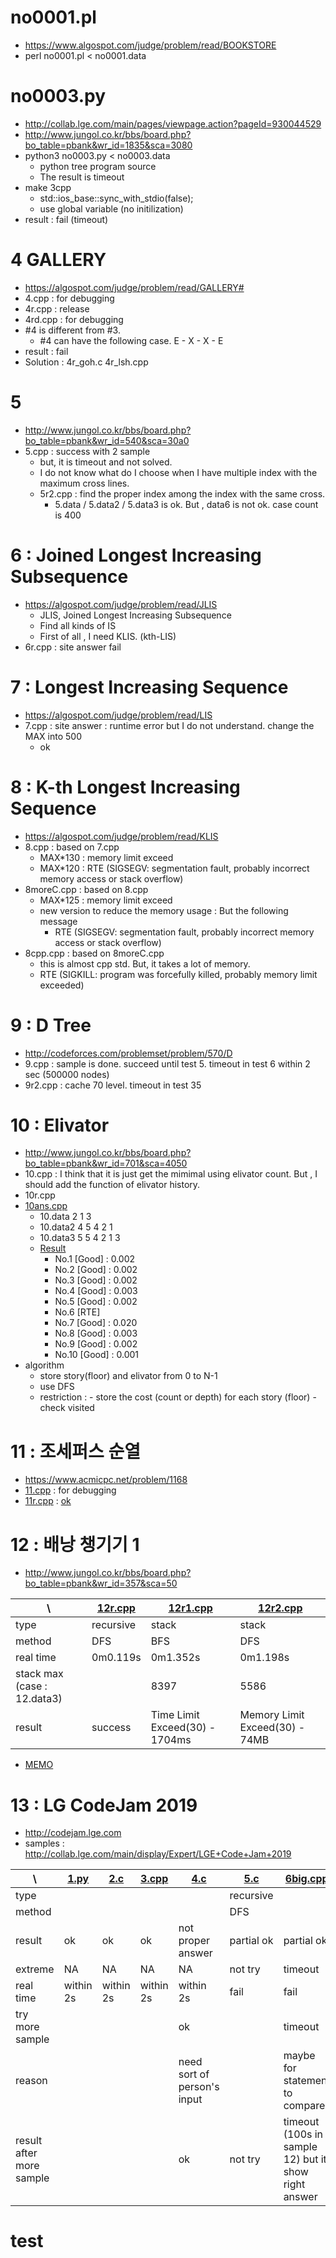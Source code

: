 # no0001.pl
- https://www.algospot.com/judge/problem/read/BOOKSTORE
- perl no0001.pl < no0001.data

# no0003.py
- http://collab.lge.com/main/pages/viewpage.action?pageId=930044529
- http://www.jungol.co.kr/bbs/board.php?bo_table=pbank&wr_id=1835&sca=3080
- python3 no0003.py < no0003.data
  - python tree program source
  - The result is timeout
- make 3cpp
    - std::ios_base::sync_with_stdio(false);
    - use global variable (no initilization)
- result : fail (timeout)

# 4 GALLERY
- https://algospot.com/judge/problem/read/GALLERY#
- 4.cpp : for debugging
- 4r.cpp : release
- 4rd.cpp : for debugging
- #4 is different from #3.
    - #4 can have the following case.     E - X - X - E
- result : fail
- Solution : 4r_goh.c  4r_lsh.cpp

# 5
- http://www.jungol.co.kr/bbs/board.php?bo_table=pbank&wr_id=540&sca=30a0
- 5.cpp : success with 2 sample
	- but, it is timeout and not solved.
	- I do not know what do I choose when I have multiple index with the maximum cross lines.
	- 5r2.cpp : find the proper index among the index with the same cross.
		- 5.data / 5.data2 / 5.data3 is ok. But , data6 is not ok.  case count is 400


# 6 : Joined Longest Increasing Subsequence
- https://algospot.com/judge/problem/read/JLIS
	- JLIS, Joined Longest Increasing Subsequence
	- Find all kinds of IS
	- First of all , I need KLIS. (kth-LIS)
- 6r.cpp   : site answer fail


# 7 : Longest Increasing Sequence
- https://algospot.com/judge/problem/read/LIS
- 7.cpp : site answer : runtime error but I do not understand. change the MAX into 500
	- ok

# 8 : K-th Longest Increasing Sequence
- https://algospot.com/judge/problem/read/KLIS
- 8.cpp  : based on 7.cpp
	- MAX*130 : memory limit exceed
	- MAX*120 : RTE (SIGSEGV: segmentation fault, probably incorrect memory access or stack overflow)
- 8moreC.cpp : based on 8.cpp
	- MAX*125 : memory limit exceed
	- new version to reduce the memory usage : But the following message
		- RTE (SIGSEGV: segmentation fault, probably incorrect memory access or stack overflow)
- 8cpp.cpp : based on 8moreC.cpp
	- this is almost cpp std. But, it takes a lot of memory.
	- RTE (SIGKILL: program was forcefully killed, probably memory limit exceeded)


# 9 : D Tree
- http://codeforces.com/problemset/problem/570/D
- 9.cpp :  sample is done.   succeed until test 5.    timeout in test 6 within 2 sec (500000 nodes)
- 9r2.cpp : cache 70 level.   timeout in test 35


# 10 : Elivator 
- http://www.jungol.co.kr/bbs/board.php?bo_table=pbank&wr_id=701&sca=4050
- 10.cpp :  I think that it is just get the mimimal using elivator count.  But , I should add the function of elivator history.
- 10r.cpp
- [10ans.cpp](https://github.com/cheoljoo/problemSolving/blob/master/ps/10ans.cpp)
    - 10.data       2 1 3 
    - 10.data2      4 5 4 2 1
    - 10.data3      5 5 4 2 1 3
    - [Result](http://www.jungol.co.kr/theme/jungol/reinfo.php?sid=??)
        - No.1  [Good] : 0.002
        - No.2  [Good] : 0.002
        - No.3  [Good] : 0.002
        - No.4  [Good] : 0.003
        - No.5  [Good] : 0.002
        - No.6  [RTE]
        - No.7  [Good] : 0.020
        - No.8  [Good] : 0.003
        - No.9  [Good] : 0.002
        - No.10 [Good] : 0.001
- algorithm
    - store story(floor) and elivator  from 0 to N-1
    - use DFS
    - restriction : 
            - store the cost (count or depth) for each story (floor)
            - check visited

# 11 : 조세퍼스 순열
- https://www.acmicpc.net/problem/1168
- [11.cpp](https://github.com/cheoljoo/problemSolving/blob/master/ps/11.cpp)  : for debugging 
- [11r.cpp](https://github.com/cheoljoo/problemSolving/blob/master/ps/11r.cpp)  :  [ok](https://www.acmicpc.net/status?user_id=healing&problem_id=1168&from_mine=1)

# 12 :  배낭 챙기기 1
- http://www.jungol.co.kr/bbs/board.php?bo_table=pbank&wr_id=357&sca=50

| \ |  [12r.cpp](https://github.com/cheoljoo/problemSolving/blob/master/ps/12r.cpp)  | [12r1.cpp](https://github.com/cheoljoo/problemSolving/blob/master/ps/12r1.cpp)   |  [12r2.cpp](https://github.com/cheoljoo/problemSolving/blob/master/ps/12r2.cpp) |
|-|-----------|------------|-----------|
| type |  recursive | stack | stack |
| method | DFS  | BFS  | DFS  |
| real time |  0m0.119s | 0m1.352s | 0m1.198s |
| stack max (case : 12.data3) |           | 8397  | 5586  |
| result |  success | Time Limit Exceed(30) - 1704ms  | Memory Limit Exceed(30) - 74MB |

- [MEMO](https://github.com/cheoljoo/problemSolving/blob/master/images/BackPack01.jpg)


# 13 : LG CodeJam 2019
- http://codejam.lge.com
- samples : http://collab.lge.com/main/display/Expert/LGE+Code+Jam+2019
 
| \ |  [1.py](https://github.com/cheoljoo/problemSolving/blob/master/ps/codejam2019/1.py)  | [2.c](https://github.com/cheoljoo/problemSolving/blob/master/ps/codejam2019/2.c)   |  [3.cpp](https://github.com/cheoljoo/problemSolving/blob/master/ps/codejam2019/3.cpp) | [4.c](https://github.com/cheoljoo/problemSolving/blob/master/ps/codejam2019/4.c) | [5.c](https://github.com/cheoljoo/problemSolving/blob/master/ps/codejam2019/5.c) | [6big.cpp](https://github.com/cheoljoo/problemSolving/blob/master/ps/codejam2019/6big.cpp) |
|-|-----------|------------|-----------|---|---|---|
| type |  | | |   |   recursive |    |
| method |  |  |  |   |  DFS  |   |
| result | ok  |ok   |ok   | not proper answer   |  partial ok  | partial ok|
| extreme | NA |NA  | NA |NA   |  not try  | timeout  |
| real time | within 2s | within 2s | within 2s |within 2s | fail |  fail |
| try more sample |   |   |   | ok   |   | timeout |
| reason |     |     |     |  need sort of person's input      |              |  maybe for statement to compare |
| result after more sample |   |   |   | ok   | not try   | timeout (100s in sample 12)  but it show right answer|

# test